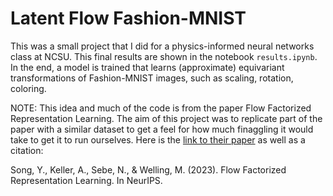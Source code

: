 # Latent Flow Fashion-MNIST
 This was a small project that I did for a physics-informed neural networks class at NCSU. This final results are shown in the notebook `results.ipynb`. In the end, a model is trained that learns (approximate) equivariant transformations of Fashion-MNIST images, such as scaling, rotation, coloring.
 
NOTE: This idea and much of the code is from the paper Flow Factorized Representation Learning. The aim of this project was to replicate part of the paper with a similar dataset to get a feel for how much finaggling it would take to get it to run ourselves. Here is the [link to their paper](https://arxiv.org/abs/2309.13167) as well as a citation: 

Song, Y., Keller, A., Sebe, N., & Welling, M. (2023). Flow Factorized Representation Learning. In NeurIPS.
